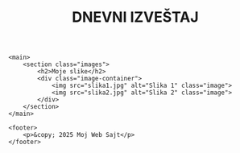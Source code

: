 <!DOCTYPE html>
<html lang="en">
<head>
    <meta charset="UTF-8">
    <meta name="viewport" content="width=device-width, initial-scale=1.0">
    <title>Moj Web Sajt</title>
    <link rel="stylesheet" href="style.css">
</head>
<body>
    <header>
        <h1>DNEVNI IZVEŠTAJ</h1>
    </header>

    <main>
        <section class="images">
            <h2>Moje slike</h2>
            <div class="image-container">
                <img src="slika1.jpg" alt="Slika 1" class="image">
                <img src="slika2.jpg" alt="Slika 2" class="image">
            </div>
        </section>
    </main>

    <footer>
        <p>&copy; 2025 Moj Web Sajt</p>
    </footer>
</body>
</html>

